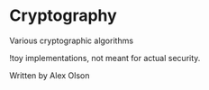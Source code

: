 # Cryptography
Various cryptographic algorithms 

!toy implementations, not meant for actual security. 

Written by Alex Olson
